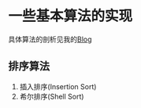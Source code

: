 # 一些基本算法的实现
具体算法的剖析见我的[Blog](https://dupu222.github.io/2017/06/24/%E6%8E%92%E5%BA%8F%E7%AE%97%E6%B3%95-%E4%B8%80/)
## 排序算法
1. 插入排序(Insertion Sort)
2. 希尔排序(Shell Sort)